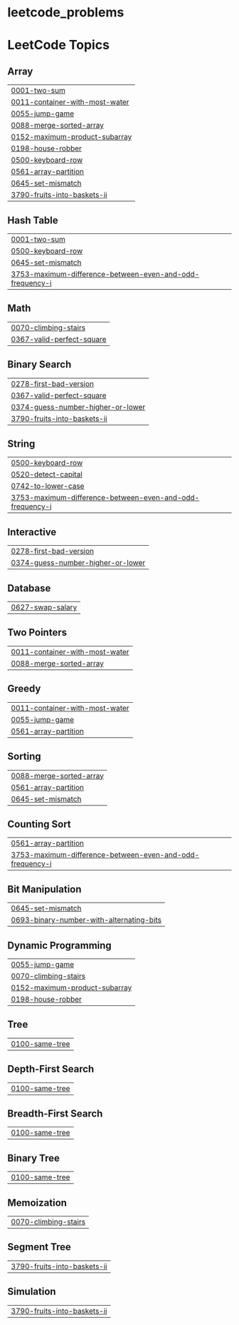 # leetcode_problems
<!---LeetCode Topics Start-->
# LeetCode Topics
## Array
|  |
| ------- |
| [0001-two-sum](https://github.com/AlexshaPonChalesM/leetcode_problems/tree/master/0001-two-sum) |
| [0011-container-with-most-water](https://github.com/AlexshaPonChalesM/leetcode_problems/tree/master/0011-container-with-most-water) |
| [0055-jump-game](https://github.com/AlexshaPonChalesM/leetcode_problems/tree/master/0055-jump-game) |
| [0088-merge-sorted-array](https://github.com/AlexshaPonChalesM/leetcode_problems/tree/master/0088-merge-sorted-array) |
| [0152-maximum-product-subarray](https://github.com/AlexshaPonChalesM/leetcode_problems/tree/master/0152-maximum-product-subarray) |
| [0198-house-robber](https://github.com/AlexshaPonChalesM/leetcode_problems/tree/master/0198-house-robber) |
| [0500-keyboard-row](https://github.com/AlexshaPonChalesM/leetcode_problems/tree/master/0500-keyboard-row) |
| [0561-array-partition](https://github.com/AlexshaPonChalesM/leetcode_problems/tree/master/0561-array-partition) |
| [0645-set-mismatch](https://github.com/AlexshaPonChalesM/leetcode_problems/tree/master/0645-set-mismatch) |
| [3790-fruits-into-baskets-ii](https://github.com/AlexshaPonChalesM/leetcode_problems/tree/master/3790-fruits-into-baskets-ii) |
## Hash Table
|  |
| ------- |
| [0001-two-sum](https://github.com/AlexshaPonChalesM/leetcode_problems/tree/master/0001-two-sum) |
| [0500-keyboard-row](https://github.com/AlexshaPonChalesM/leetcode_problems/tree/master/0500-keyboard-row) |
| [0645-set-mismatch](https://github.com/AlexshaPonChalesM/leetcode_problems/tree/master/0645-set-mismatch) |
| [3753-maximum-difference-between-even-and-odd-frequency-i](https://github.com/AlexshaPonChalesM/leetcode_problems/tree/master/3753-maximum-difference-between-even-and-odd-frequency-i) |
## Math
|  |
| ------- |
| [0070-climbing-stairs](https://github.com/AlexshaPonChalesM/leetcode_problems/tree/master/0070-climbing-stairs) |
| [0367-valid-perfect-square](https://github.com/AlexshaPonChalesM/leetcode_problems/tree/master/0367-valid-perfect-square) |
## Binary Search
|  |
| ------- |
| [0278-first-bad-version](https://github.com/AlexshaPonChalesM/leetcode_problems/tree/master/0278-first-bad-version) |
| [0367-valid-perfect-square](https://github.com/AlexshaPonChalesM/leetcode_problems/tree/master/0367-valid-perfect-square) |
| [0374-guess-number-higher-or-lower](https://github.com/AlexshaPonChalesM/leetcode_problems/tree/master/0374-guess-number-higher-or-lower) |
| [3790-fruits-into-baskets-ii](https://github.com/AlexshaPonChalesM/leetcode_problems/tree/master/3790-fruits-into-baskets-ii) |
## String
|  |
| ------- |
| [0500-keyboard-row](https://github.com/AlexshaPonChalesM/leetcode_problems/tree/master/0500-keyboard-row) |
| [0520-detect-capital](https://github.com/AlexshaPonChalesM/leetcode_problems/tree/master/0520-detect-capital) |
| [0742-to-lower-case](https://github.com/AlexshaPonChalesM/leetcode_problems/tree/master/0742-to-lower-case) |
| [3753-maximum-difference-between-even-and-odd-frequency-i](https://github.com/AlexshaPonChalesM/leetcode_problems/tree/master/3753-maximum-difference-between-even-and-odd-frequency-i) |
## Interactive
|  |
| ------- |
| [0278-first-bad-version](https://github.com/AlexshaPonChalesM/leetcode_problems/tree/master/0278-first-bad-version) |
| [0374-guess-number-higher-or-lower](https://github.com/AlexshaPonChalesM/leetcode_problems/tree/master/0374-guess-number-higher-or-lower) |
## Database
|  |
| ------- |
| [0627-swap-salary](https://github.com/AlexshaPonChalesM/leetcode_problems/tree/master/0627-swap-salary) |
## Two Pointers
|  |
| ------- |
| [0011-container-with-most-water](https://github.com/AlexshaPonChalesM/leetcode_problems/tree/master/0011-container-with-most-water) |
| [0088-merge-sorted-array](https://github.com/AlexshaPonChalesM/leetcode_problems/tree/master/0088-merge-sorted-array) |
## Greedy
|  |
| ------- |
| [0011-container-with-most-water](https://github.com/AlexshaPonChalesM/leetcode_problems/tree/master/0011-container-with-most-water) |
| [0055-jump-game](https://github.com/AlexshaPonChalesM/leetcode_problems/tree/master/0055-jump-game) |
| [0561-array-partition](https://github.com/AlexshaPonChalesM/leetcode_problems/tree/master/0561-array-partition) |
## Sorting
|  |
| ------- |
| [0088-merge-sorted-array](https://github.com/AlexshaPonChalesM/leetcode_problems/tree/master/0088-merge-sorted-array) |
| [0561-array-partition](https://github.com/AlexshaPonChalesM/leetcode_problems/tree/master/0561-array-partition) |
| [0645-set-mismatch](https://github.com/AlexshaPonChalesM/leetcode_problems/tree/master/0645-set-mismatch) |
## Counting Sort
|  |
| ------- |
| [0561-array-partition](https://github.com/AlexshaPonChalesM/leetcode_problems/tree/master/0561-array-partition) |
| [3753-maximum-difference-between-even-and-odd-frequency-i](https://github.com/AlexshaPonChalesM/leetcode_problems/tree/master/3753-maximum-difference-between-even-and-odd-frequency-i) |
## Bit Manipulation
|  |
| ------- |
| [0645-set-mismatch](https://github.com/AlexshaPonChalesM/leetcode_problems/tree/master/0645-set-mismatch) |
| [0693-binary-number-with-alternating-bits](https://github.com/AlexshaPonChalesM/leetcode_problems/tree/master/0693-binary-number-with-alternating-bits) |
## Dynamic Programming
|  |
| ------- |
| [0055-jump-game](https://github.com/AlexshaPonChalesM/leetcode_problems/tree/master/0055-jump-game) |
| [0070-climbing-stairs](https://github.com/AlexshaPonChalesM/leetcode_problems/tree/master/0070-climbing-stairs) |
| [0152-maximum-product-subarray](https://github.com/AlexshaPonChalesM/leetcode_problems/tree/master/0152-maximum-product-subarray) |
| [0198-house-robber](https://github.com/AlexshaPonChalesM/leetcode_problems/tree/master/0198-house-robber) |
## Tree
|  |
| ------- |
| [0100-same-tree](https://github.com/AlexshaPonChalesM/leetcode_problems/tree/master/0100-same-tree) |
## Depth-First Search
|  |
| ------- |
| [0100-same-tree](https://github.com/AlexshaPonChalesM/leetcode_problems/tree/master/0100-same-tree) |
## Breadth-First Search
|  |
| ------- |
| [0100-same-tree](https://github.com/AlexshaPonChalesM/leetcode_problems/tree/master/0100-same-tree) |
## Binary Tree
|  |
| ------- |
| [0100-same-tree](https://github.com/AlexshaPonChalesM/leetcode_problems/tree/master/0100-same-tree) |
## Memoization
|  |
| ------- |
| [0070-climbing-stairs](https://github.com/AlexshaPonChalesM/leetcode_problems/tree/master/0070-climbing-stairs) |
## Segment Tree
|  |
| ------- |
| [3790-fruits-into-baskets-ii](https://github.com/AlexshaPonChalesM/leetcode_problems/tree/master/3790-fruits-into-baskets-ii) |
## Simulation
|  |
| ------- |
| [3790-fruits-into-baskets-ii](https://github.com/AlexshaPonChalesM/leetcode_problems/tree/master/3790-fruits-into-baskets-ii) |
<!---LeetCode Topics End-->